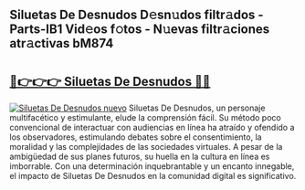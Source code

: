 ## Siluetas De Desnudos D𝚎sn𝚞dos filtr𝚊dos - Parts-IB1 Vid𝚎os f𝚘tos - N𝚞evas filtr𝚊ciones atr𝚊ctivas bM874

# <h2><a href="http://mbb29c4.tromn.icu/?c=Siluetas+De+Desnudos">🔗👉👉👉 Siluetas De Desnudos 🔗🔗</a></h2>

[![Siluetas De Desnudos nuevo](https://i.imgur.com/pEAQMta.gif)](http://mbb29c4.tromn.icu/?c=Siluetas+De+Desnudos)
Siluetas De Desnudos, un personaje multifacético y estimulante, elude la comprensión fácil. Su método poco convencional de interactuar con audiencias en línea ha atraído y ofendido a los observadores, estimulando debates sobre el consentimiento, la moralidad y las complejidades de las sociedades virtuales. A pesar de la ambigüedad de sus planes futuros, su huella en la cultura en línea es imborrable. Con una determinación inquebrantable y un encanto innegable, el impacto de Siluetas De Desnudos en la comunidad digital es significativo.

